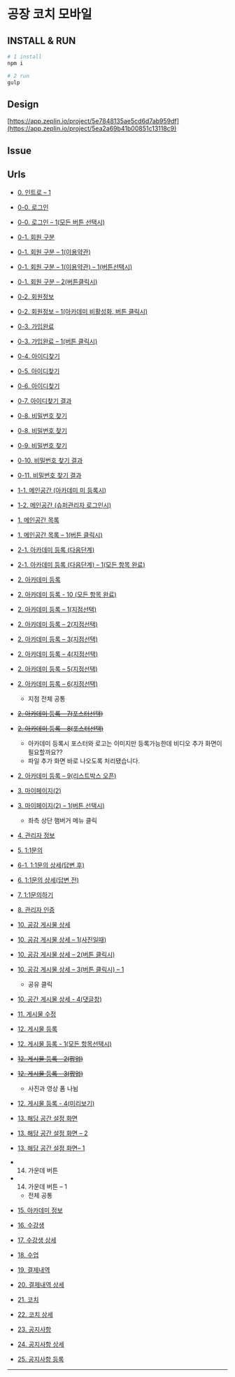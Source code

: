 # 공장 코치 모바일

## INSTALL & RUN

```bash
# 1 install
npm i

# 2 run
gulp
```

## Design

[https://app.zeplin.io/project/5e7848135ae5cd6d7ab959df](https://app.zeplin.io/project/5ea2a69b41b00851c13118c9)

## Issue

## Urls

- [0. 인트로 – 1](https://boring-pike-e46cc3.netlify.app/0.html)
- [0-0. 로그인](https://boring-pike-e46cc3.netlify.app/0-0.html)
- [0-0. 로그인 – 1(모든 버튼 선택시)](https://boring-pike-e46cc3.netlify.app/0-0.html)
- [0-1. 회원 구분](https://boring-pike-e46cc3.netlify.app/0-1.html)
- [0-1. 회원 구분 – 1(이용약관)](https://boring-pike-e46cc3.netlify.app/0-1.html)
- [0-1. 회원 구분 – 1(이용약관) – 1(버튼선택시)](https://boring-pike-e46cc3.netlify.app/0-1.html)
- [0-1. 회원 구분 – 2(버튼클릭시)](https://boring-pike-e46cc3.netlify.app/0-1.html)
- [0-2. 회원정보](https://boring-pike-e46cc3.netlify.app/0-2.html)
- [0-2. 회원정보 – 1(아카데미 비활성화, 버튼 클릭시)](https://boring-pike-e46cc3.netlify.app/0-2.html)
- [0-3. 가입완료](https://boring-pike-e46cc3.netlify.app/0-3.html)
- [0-3. 가입완료 – 1(버튼 클릭시)](https://boring-pike-e46cc3.netlify.app/0-3.html)
- [0-4. 아이디찾기](https://boring-pike-e46cc3.netlify.app/0-4.html)
- [0-5. 아이디찾기 ](https://boring-pike-e46cc3.netlify.app/0-5.html)
- [0-6. 아이디찾기 ](https://boring-pike-e46cc3.netlify.app/0-6.html)
- [0-7. 아이디찾기 결과](https://boring-pike-e46cc3.netlify.app/0-7.html)
- [0-8. 비밀번호 찾기](https://boring-pike-e46cc3.netlify.app/0-8.html)
- [0-8. 비밀번호 찾기 ](https://boring-pike-e46cc3.netlify.app/0-8.html)
- [0-9. 비밀번호 찾기](https://boring-pike-e46cc3.netlify.app/0-9.html)
- [0-10. 비밀번호 찾기 결과](https://boring-pike-e46cc3.netlify.app/0-10.html)
- [0-11. 비밀번호 찾기 결과 ](https://boring-pike-e46cc3.netlify.app/0-11.html)

- [1-1. 메인공간 (아카데미 미 등록시)](https://boring-pike-e46cc3.netlify.app/1-1.html)
- [1-2. 메인공간 (슈퍼관리자 로그인시)](https://boring-pike-e46cc3.netlify.app/1-2.html)
- [1. 메인공간 목록](https://boring-pike-e46cc3.netlify.app/1.html)
- [1. 메인공간 목록 – 1(버튼 클릭시)](https://boring-pike-e46cc3.netlify.app/1.html)
- [2-1. 아카데미 등록 (다음단계)](https://boring-pike-e46cc3.netlify.app/2-1.html)
- [2-1. 아카데미 등록 (다음단계) – 1(모든 항목 완료)](https://boring-pike-e46cc3.netlify.app/2-1.html)
- [2. 아카데미 등록 ](https://boring-pike-e46cc3.netlify.app/2.html)
- [2. 아카데미 등록 - 10 (모든 항목 완료)](https://boring-pike-e46cc3.netlify.app/2-10.html)
- [2. 아카데미 등록 – 1(지점선택)](https://boring-pike-e46cc3.netlify.app/2-2.html)
- [2. 아카데미 등록 – 2(지점선택) ](https://boring-pike-e46cc3.netlify.app/2-2.html)
- [2. 아카데미 등록 – 3(지점선택)](https://boring-pike-e46cc3.netlify.app/2-2.html)
- [2. 아카데미 등록 – 4(지점선택)](https://boring-pike-e46cc3.netlify.app/2-2.html)
- [2. 아카데미 등록 – 5(지점선택)](https://boring-pike-e46cc3.netlify.app/2-2.html)
- [2. 아카데미 등록 – 6(지점선택) ](https://boring-pike-e46cc3.netlify.app/2-2.html)
  - 지점 전체 공통
- ~~[2. 아카데미 등록 – 7(포스터선택) ]()~~
- ~~[2. 아카데미 등록 – 8(포스터선택)]()~~
  - 아카데미 등록시 포스터와 로고는 이미지만 등록가능한데 비디오 추가 화면이 필요할까요??
  - 파일 추가 화면 바로 나오도록 처리됐습니다.
- [2. 아카데미 등록 – 9(리스트박스 오픈)](https://boring-pike-e46cc3.netlify.app/2-2.html)
- [3. 마이페이지(2)](https://boring-pike-e46cc3.netlify.app/1.html)
- [3. 마이페이지(2) – 1(버튼 선택시)](https://boring-pike-e46cc3.netlify.app/1.html)

  - 좌측 상단 햄버거 메뉴 클릭

- [4. 관리자 정보](https://boring-pike-e46cc3.netlify.app/4.html)
- [5. 1:1문의](https://boring-pike-e46cc3.netlify.app/5.html)
- [6-1. 1:1문의 상세(답변 후)](https://boring-pike-e46cc3.netlify.app/6.html)
- [6. 1:1문의 상세(답변 전)](https://boring-pike-e46cc3.netlify.app/6.html)
- [7. 1:1문의하기](https://boring-pike-e46cc3.netlify.app/7.html)
- [8. 관리자 인증](https://boring-pike-e46cc3.netlify.app/8.html)
- [10. 공감 게시물 상세](https://boring-pike-e46cc3.netlify.app/10.html)
- [10. 공감 게시물 상세 – 1(사진일때)](https://boring-pike-e46cc3.netlify.app/10.html)
- [10. 공감 게시물 상세 – 2(버튼 클릭시)](https://boring-pike-e46cc3.netlify.app/10.html)
- [10. 공감 게시물 상세 – 3(버튼 클릭시) – 1](https://boring-pike-e46cc3.netlify.app/10.html)
    - 공유 클릭
- [10. 공간 게시물 상세 - 4(댓글창)](https://boring-pike-e46cc3.netlify.app/10-4.html)
- [11. 게시물 수정](https://boring-pike-e46cc3.netlify.app/11.html)
- [12. 게시물 등록](https://boring-pike-e46cc3.netlify.app/12.html)
- [12. 게시물 등록 - 1(모든 항목선택시)](https://boring-pike-e46cc3.netlify.app/12.html)
- ~~[12. 게시물 등록 - 2(팝업)](https://boring-pike-e46cc3.netlify.app/12.html)~~
- ~~[12. 게시물 등록 - 3(팝업)](https://boring-pike-e46cc3.netlify.app/12.html)~~
    - 사진과 영상 폼 나뉨
- [12. 게시물 등록 - 4(미리보기)](https://boring-pike-e46cc3.netlify.app/12-4.html)
- [13. 해당 공간 설정 화면](https://boring-pike-e46cc3.netlify.app/13.html)
- [13. 해당 공간 설정 화면 – 2](https://boring-pike-e46cc3.netlify.app/13.html)
- [13. 해당 공간 설정 화면– 1](https://boring-pike-e46cc3.netlify.app/13.html)
- 14. 가운데 버튼
- 14. 가운데 버튼 – 1
    - 전체 공통
    
- [15. 아카데미 정보](https://boring-pike-e46cc3.netlify.app/15.html)
- [16. 수강생](https://boring-pike-e46cc3.netlify.app/16.html)
- [17. 수강생 상세](https://boring-pike-e46cc3.netlify.app/17.html)
- [18. 수업](https://boring-pike-e46cc3.netlify.app/18.html)
- [19. 결제내역](https://boring-pike-e46cc3.netlify.app/19.html)
- [20. 결제내역 상세](https://boring-pike-e46cc3.netlify.app/20.html)
- [21. 코치](https://boring-pike-e46cc3.netlify.app/21.html)
- [22. 코치 상세](https://boring-pike-e46cc3.netlify.app/22.html)
- [23. 공지사항](https://boring-pike-e46cc3.netlify.app/23.html)
- [24. 공지사항 상세](https://boring-pike-e46cc3.netlify.app/24.html)
- [25. 공지사항 등록](https://boring-pike-e46cc3.netlify.app/25.html)
---


